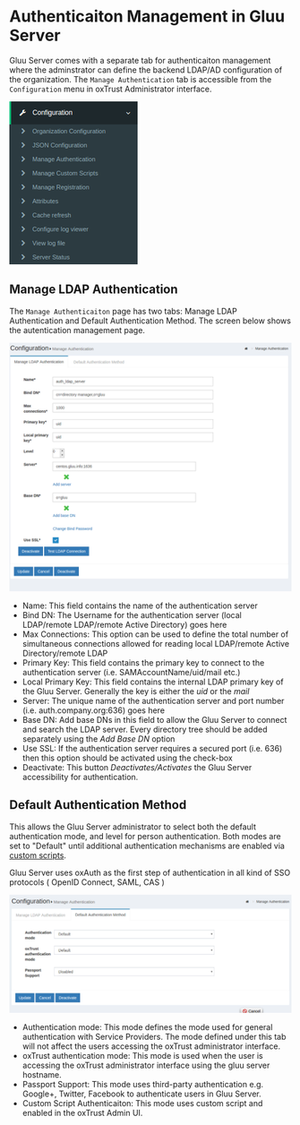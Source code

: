 # Authenticaiton Management in Gluu Server
Gluu Server comes with a separate tab for authenticaiton management where the adminstrator can define the backend LDAP/AD configuration of the organization. The `Manage Authentication` tab is accessible from the `Configuration` menu in oxTrust Administrator interface.

![config-menu](../img/admin-guide/auth-management/config-menu.png)

## Manage LDAP Authentication
The `Manage Authenticaiton` page has two tabs: Manage LDAP Authentication and Default Authentication Method. The screen below shows the autentication management page.

![manage-auth](../img/admin-guide/auth-management/manage-auth.png)

* Name: This field contains the name of the authentication server
* Bind DN: The Username for the authentication server (local LDAP/remote LDAP/remote Active Directory) goes here
* Max Connections: This option can be used to define the total number of simultaneous connections allowed for reading local LDAP/remote Active Directory/remote LDAP
* Primary Key: This field contains the primary key to connect to the authentication server (i.e. SAMAccountName/uid/mail etc.)
* Local Primary Key: This field contains the internal LDAP primary key of the Gluu Server. Generally the key is either the _uid_ or the _mail_
* Server: The unique name of the authentication server and port number (i.e. auth.company.org:636) goes here
* Base DN: Add base DNs in this field to allow the Gluu Server to connect and search the LDAP server. Every directory tree should be added separately using the _Add Base DN_ option
* Use SSL: If the authentication server requires a secured port (i.e. 636) then this option should be activated using the check-box
* Deactivate: This button _Deactivates/Activates_ the Gluu Server accessibility for authentication.

## Default Authentication Method
This allows the Gluu Server administrator to select both the default authentication mode, and level for person authentication. Both modes are set to "Default" until additional authentication mechanisms are enabled via [custom scripts](./custom-script.md).

Gluu Server uses oxAuth as the first step of authentication in all kind of SSO protocols ( OpenID Connect, SAML, CAS )

![default](../img/admin-guide/auth-management/default.png)

* Authentication mode: This mode defines the mode used for general authentication with Service Providers. The mode defined under this tab will not affect the users accessing the oxTrust administrator interface.
* oxTrust authentication mode: This mode is used when the user is accessing the oxTrust administrator interface using the gluu server hostname.
* Passport Support: This mode uses third-party authentication e.g. Google+, Twitter, Facebook to authenticate users in Gluu Server.
* Custom Script Authenticaiton: This mode uses custom script and enabled in the oxTrust Admin UI.
